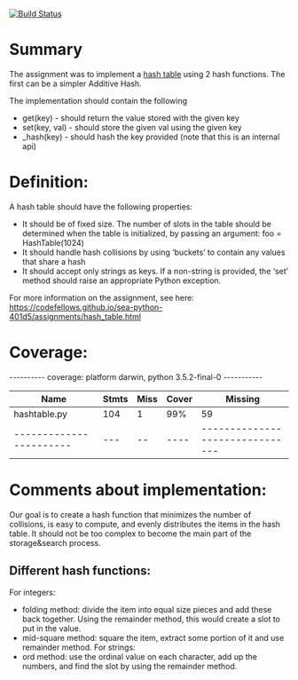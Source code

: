 [![Build Status](https://travis-ci.org/wenima/data-structures.svg?branch=hash-table)](https://travis-ci.org/wenima/data-structures)

# Summary

The assignment was to implement a [hash table](https://en.wikipedia.org/wiki/Hash_table)
using 2 hash functions. The first can be a simpler Additive Hash.

The implementation should contain the following

* get(key) - should return the value stored with the given key
* set(key, val) - should store the given val using the given key
* \_hash(key) - should hash the key provided (note that this is an internal api)

# Definition:
A hash table should have the following properties:
* It should be of fixed size. The number of slots in the table should be determined when the table is initialized, by passing an argument: foo = HashTable(1024)
* It should handle hash collisions by using ‘buckets’ to contain any values that share a hash
* It should accept only strings as keys. If a non-string is provided, the ‘set’ method should raise an appropriate Python exception.


For more information on the assignment, see here: https://codefellows.github.io/sea-python-401d5/assignments/hash_table.html


# Coverage:

---------- coverage: platform darwin, python 3.5.2-final-0 -----------


| Name                     | Stmts | Miss | Cover | Missing                         |
| -----------------------  | ----- | ---- | ----- | ------------------------------- |
|      hashtable.py        |  104  |  1   | 99%   |  59                             |
| -----------------------  |  ---  |  --  | ----  | ------------------------------- |


# Comments about implementation:

Our goal is to create a hash function that minimizes the number of collisions, is easy to compute, and evenly distributes the items in the hash table. It should not be too complex to become the main part of the storage&search process.

## Different hash functions:
For integers:
* folding method: divide the item into equal size pieces and add these back together.
Using the remainder method, this would create a slot to put in the value.
* mid-square method: square the item, extract some portion of it and use remainder method.
For strings:
* ord method: use the ordinal value on each character, add up the numbers, and find the slot
by using the remainder method.

